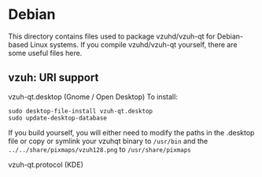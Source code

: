 
Debian
====================
This directory contains files used to package vzuhd/vzuh-qt
for Debian-based Linux systems. If you compile vzuhd/vzuh-qt yourself, there are some useful files here.

## vzuh: URI support ##


vzuh-qt.desktop  (Gnome / Open Desktop)
To install:

	sudo desktop-file-install vzuh-qt.desktop
	sudo update-desktop-database

If you build yourself, you will either need to modify the paths in
the .desktop file or copy or symlink your vzuhqt binary to `/usr/bin`
and the `../../share/pixmaps/vzuh128.png` to `/usr/share/pixmaps`

vzuh-qt.protocol (KDE)


